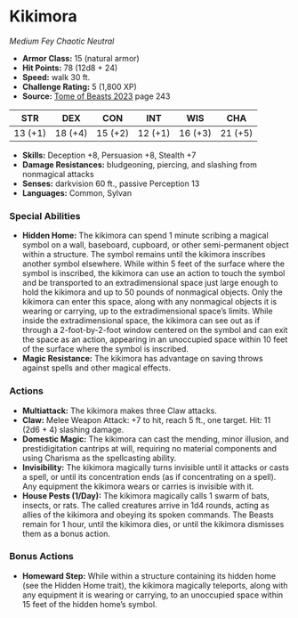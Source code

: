 # Kikimora

*Medium* *Fey* *Chaotic Neutral*

- **Armor Class:** 15 (natural armor)
- **Hit Points:** 78 (12d8 + 24)
- **Speed:** walk 30 ft.
- **Challenge Rating:** 5 (1,800 XP)
- **Source:** [Tome of Beasts 2023](https://koboldpress.com/kpstore/product/tome-of-beasts-1-2023-edition/) page 243

| STR | DEX | CON | INT | WIS | CHA |
| --- | --- | --- | --- | --- | --- |
| 13 (+1) | 18 (+4) | 15 (+2) | 12 (+1) | 16 (+3) | 21 (+5) |

- **Skills:** Deception +8, Persuasion +8, Stealth +7
- **Damage Resistances:** bludgeoning, piercing, and slashing from nonmagical attacks
- **Senses:** darkvision 60 ft., passive Perception 13
- **Languages:** Common, Sylvan
### Special Abilities
- **Hidden Home:** The kikimora can spend 1 minute scribing a magical symbol on a wall, baseboard, cupboard, or other semi-permanent object within a structure. The symbol remains until the kikimora inscribes another symbol elsewhere. While within 5 feet of the surface where the symbol is inscribed, the kikimora can use an action to touch the symbol and be transported to an extradimensional space just large enough to hold the kikimora and up to 50 pounds of nonmagical objects. Only the kikimora can enter this space, along with any nonmagical objects it is wearing or carrying, up to the extradimensional space’s limits. While inside the extradimensional space, the kikimora can see out as if through a 2-foot-by-2-foot window centered on the symbol and can exit the space as an action, appearing in an unoccupied space within 10 feet of the surface where the symbol is inscribed.
- **Magic Resistance:** The kikimora has advantage on saving throws against spells and other magical effects.
### Actions
- **Multiattack:** The kikimora makes three Claw attacks.
- **Claw:** Melee Weapon Attack: +7 to hit, reach 5 ft., one target. Hit: 11 (2d6 + 4) slashing damage.
- **Domestic Magic:** The kikimora can cast the mending, minor illusion, and prestidigitation cantrips at will, requiring no material components and using Charisma as the spellcasting ability.
- **Invisibility:** The kikimora magically turns invisible until it attacks or casts a spell, or until its concentration ends (as if concentrating on a spell). Any equipment the kikimora wears or carries is invisible with it.
- **House Pests (1/Day):** The kikimora magically calls 1 swarm of bats, insects, or rats. The called creatures arrive in 1d4 rounds, acting as allies of the kikimora and obeying its spoken commands. The Beasts remain for 1 hour, until the kikimora dies, or until the kikimora dismisses them as a bonus action.
### Bonus Actions
- **Homeward Step:** While within a structure containing its hidden home (see the Hidden Home trait), the kikimora magically teleports, along with any equipment it is wearing or carrying, to an unoccupied space within 15 feet of the hidden home’s symbol.

